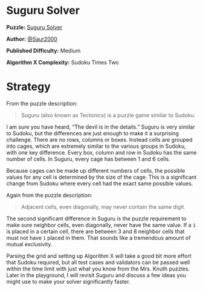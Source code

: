 # Suguru Solver

__Puzzle:__ [Suguru Solver](https://www.codingame.com/training/medium/suguru-solver)

__Author:__ [@Saur2000](https://www.codingame.com/profile/62bc28921f6a079fc385c6d3ac38a6659876124)

__Published Difficulty:__ Medium

__Algorithm X Complexity:__ Sudoku Times Two

# Strategy

From the puzzle description:

> Suguru (also known as Tectonics) is a puzzle game similar to Sudoku.

I am sure you have heard, “The devil is in the details.” Suguru is very similar to Sudoku, but the differences are just enough to make it a surprising challenge. There are no rows, columns or boxes. Instead cells are grouped into cages, which are extremely similar to the various groups in Sudoku, with one key difference. Every box, column and row in Sudoku has the same number of cells. In Suguru, every cage has between 1 and 6 cells.

Because cages can be made up different numbers of cells, the possible values for any cell is determined by the size of the cage. This is a significant change from Sudoku where every cell had the exact same possible values.

Again from the puzzle description:

> Adjacent cells, even diagonally, may never contain the same digit.

The second significant difference in Suguru is the puzzle requirement to make sure neighbor cells, even diagonally, never have the same value. If a `1` is placed in a certain cell, there are between 3 and 8 neighbor cells that must not have `1` placed in them. That sounds like a tremendous amount of mutual exclusivity.

Parsing the grid and setting up Algorithm X will take a good bit more effort that Sudoku required, but all test cases and validators can be passed well within the time limit with just what you know from the Mrs. Knuth puzzles. Later in the playground, I will revisit Suguru and discuss a few ideas you might use to make your solver significantly faster.
